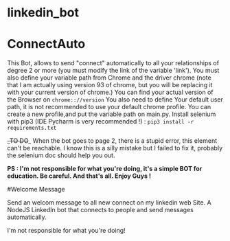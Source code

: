 # linkedin_bot

# ConnectAuto
This Bot, allows to send "connect" automatically to all your relationships of 
degree 2 or more (you must modify the link of the variable 'link'). 
You must also define your variable path from Chrome and the driver chrome 
(note that I am actually using version 93 of chrome, but you will be replacing 
it with your current version of chrome.)
You can find your actual version of the Browser on `chrome:://version`
You also need to define Your default user path, 
 it is not recommended to use your default chrome profile. You can create a new profile,and put the variable
path on main.py.
Install selenium with pip3 (IDE Pycharm is very recommended !) :
`pip3 install -r requirements.txt`

~~_TO DO~~_
When the bot goes to page 2, there is a stupid error, 
this element can't be reachable. I know this is a silly mistake but I 
failed to fix it, probably the selenium doc should help you out. 

**PS : I'm not responsible for what you're doing, it's a simple BOT for education. Be careful.
**And that's all. Enjoy Guys !****

#Welcome Message

Send an welcom message to all new connect on my linkedin web Site. 
A NodeJS LinkedIn bot that connects to people and send messages automatically.

I'm not responsible for what you're doing!
